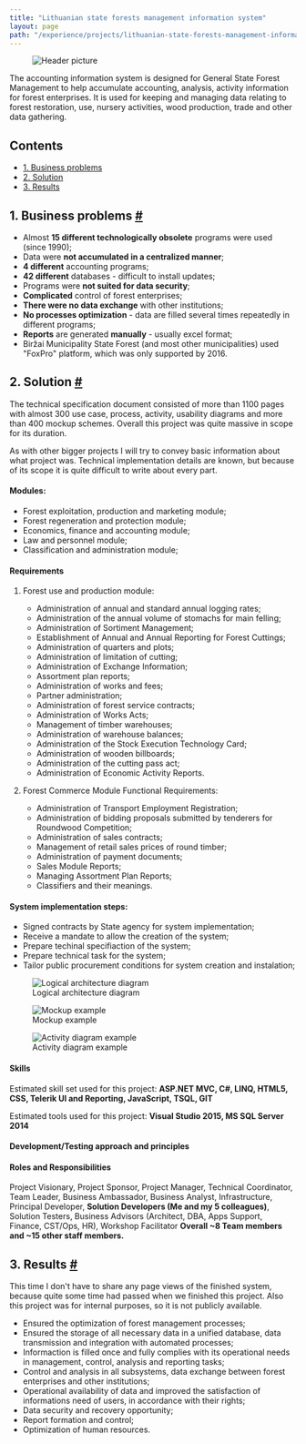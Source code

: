 ```yaml
---
title: "Lithuanian state forests management information system"
layout: page
path: "/experience/projects/lithuanian-state-forests-management-information-system"
---
```


<figure>
	<img src="./header.jpg" alt="Header picture">
</figure>

The accounting information system is designed for General State Forest Management to help accumulate accounting, analysis, activity information for forest enterprises. It is used for keeping and managing data relating to forest restoration, use, nursery activities, wood production, trade and other data gathering.

<h2>Contents</h2>
<ul>
    <li>
        <a href="#businessProblems">1. Business problems</a>
    </li>
    <li>
        <a href="#solution">2. Solution</a>
    </li>
    <li>
        <a href="#results">3. Results</a>
    </li>
</ul>

<h2 id="businessProblems">
    <span>1. Business problems</span>
    <a href="#businessProblems" aria-label="Anchor"> #</a>
</h2>

* Almost **15 different technologically obsolete** programs were used (since 1990);
* Data were **not accumulated in a centralized manner**;
* **4 different** accounting programs;
* **42 different** databases - difficult to install updates;
* Programs were **not suited for data security**;
* **Complicated** control of forest enterprises;
* **There were no data exchange** with other institutions;
* **No processes optimization** - data are filled several times repeatedly in different programs;
* **Reports** are generated **manually** - usually excel format;
* Biržai Municipality State Forest (and most other municipalities) used "FoxPro" platform, which was only supported by 2016.

<h2 id="solution">
    <span>2. Solution</span>
    <a href="#solution" aria-label="Anchor"> #</a>
</h2>

The technical specification document consisted of more than 1100 pages with almost 300 use case, process, activity, usability diagrams and more than 400 mockup schemes. Overall this project was quite massive in scope for its duration. 

As with other bigger projects I will try to convey basic information about what project was. Technical implementation details are known, but because of its scope it is quite difficult to write about every part.

#### Modules:
* Forest exploitation, production and marketing module;
* Forest regeneration and protection module;
* Economics, finance and accounting module;
* Law and personnel module;
* Classification and administration module;

#### Requirements
1) Forest use and production module:    
    * Administration of annual and standard annual logging rates;
    * Administration of the annual volume of stomachs for main felling;
    * Administration of Sortiment Management;
    * Establishment of Annual and Annual Reporting for Forest Cuttings;
    * Administration of quarters and plots;
    * Administration of limitation of cutting;
    * Administration of Exchange Information;
    * Assortment plan reports;
    * Administration of works and fees;
    * Partner administration;
    * Administration of forest service contracts;
    * Administration of Works Acts;
    * Management of timber warehouses;
    * Administration of warehouse balances;
    * Administration of the Stock Execution Technology Card;
    * Administration of wooden billboards;
    * Administration of the cutting pass act;
    * Administration of Economic Activity Reports.

2) Forest Commerce Module Functional Requirements:
    * Administration of Transport Employment Registration;
    * Administration of bidding proposals submitted by tenderers for Roundwood Competition;
    * Administration of sales contracts;
    * Management of retail sales prices of round timber;
    * Administration of payment documents;
    * Sales Module Reports;
    * Managing Assortment Plan Reports;
    * Classifiers and their meanings.

#### System implementation steps:
* Signed contracts by State agency for system implementation;
* Receive a mandate to allow the creation of the system;
* Prepare techinal specifiaction of the system;
* Prepare technical task for the system;
* Tailor public procurement conditions for system creation and instalation;

<figure>
	<img src="./architecture.jpg" alt="Logical architecture diagram">
    <figcaption>Logical architecture diagram</figcaption>
</figure>

<figure>
	<img src="./mockup.jpg" alt="Mockup example">
    <figcaption>Mockup example</figcaption>
</figure>

<figure>
	<img src="./activity.jpg" alt="Activity diagram example">
    <figcaption>Activity diagram example</figcaption>
</figure>

#### Skills 
Estimated skill set used for this project: **ASP.NET MVC, C#, LINQ, HTML5, CSS, Telerik UI and Reporting, JavaScript, TSQL, GIT**

Estimated tools used for this project: **Visual Studio 2015, MS SQL Server 2014**

#### Development/Testing approach and principles

#### Roles and Responsibilities
Project Visionary, Project Sponsor, Project Manager, Technical Coordinator, Team Leader, Business Ambassador, Business Analyst, Infrastructure, Principal Developer, **Solution Developers (Me and my 5 colleagues)**, Solution Testers, Business Advisors (Architect, DBA, Apps Support, Finance, CST/Ops, HR), Workshop Facilitator **Overall ~8 Team members and ~15 other staff members.**

<h2 id="results">
    <span>3. Results</span>
    <a href="#results" aria-label="Anchor"> #</a>
</h2>

This time I don't have to share any page views of the finished system, because quite some time had passed when we finished this project. Also this project was for internal purposes, so it is not publicly available.

* Ensured the optimization of forest management processes;
* Ensured the storage of all necessary data in a unified database, data transmission and integration with automated processes;
* Informaction is filled once and fully complies with its operational needs in management, control, analysis and reporting tasks;
* Control and analysis in all subsystems, data exchange between forest enterprises and other institutions;
* Operational availability of data and improved the satisfaction of informations need of users, in accordance with their rights;
* Data security and recovery opportunity;
* Report formation and control;
* Optimization of human resources.
